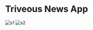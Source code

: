 # Triveous News App

![s1](https://github.com/himanshugoyal77/flutter_news_app/assets/92782099/da1ed269-5ac2-4d23-9352-21a03472999a)
![s2](https://github.com/himanshugoyal77/flutter_news_app/assets/92782099/741203f6-07e3-4fd9-afb5-91374904827d)
